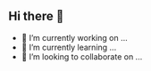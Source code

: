 ## Hi there 👋

- 🔭 I’m currently working on ...
- 🌱 I’m currently learning ...
- 👯 I’m looking to collaborate on ...
